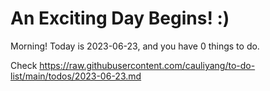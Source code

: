 # An Exciting Day Begins! :)

Morning! Today is 2023-06-23, and you have 0 things to do.

Check https://raw.githubusercontent.com/cauliyang/to-do-list/main/todos/2023-06-23.md